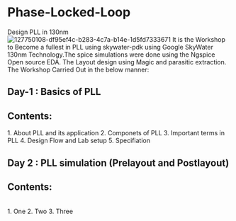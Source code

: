 # Phase-Locked-Loop
Design PLL in 130nm 
![127750108-df95ef4c-b283-4c7a-b14e-1d5fd7333671](https://user-images.githubusercontent.com/65411629/127780909-65694659-8320-45c2-80d2-4019e8a330df.png)
It is the  Workshop to Become a fullest in PLL using skywater-pdk using Google SkyWater 130nm Technology.The spice simulations were done using the Ngspice Open source EDA.
The Layout design using Magic and parasitic extraction.
The Workshop Carried Out in the below manner:
<br>
<h2>Day-1 : Basics of PLL </h2>
<h2> Contents: </h2>
1.  About PLL and its application
2.  Componets of PLL
3.  Important terms in PLL
4.  Design Flow and Lab setup
5.  Specifiation
<br>
<h2>Day 2 : PLL simulation (Prelayout and Postlayout)</h2>
<h2> Contents:</h2>
<br>
1. One
2. Two
3. Three



